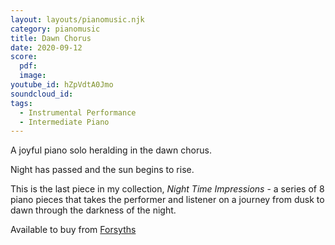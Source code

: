 ```yaml
---
layout: layouts/pianomusic.njk
category: pianomusic
title: Dawn Chorus
date: 2020-09-12
score:
  pdf: 
  image: 
youtube_id: hZpVdtA0Jmo
soundcloud_id:
tags:
  - Instrumental Performance
  - Intermediate Piano
---
```


A joyful piano solo heralding in the dawn chorus. 

Night has passed and the sun begins to rise.

This is the last piece in my collection, *Night Time Impressions* - a series of 8 piano pieces that takes the performer and listener on a journey from dusk to dawn through the darkness of the night.

Available to buy from [Forsyths](https://www.forsyths.co.uk/music/forsyth-publications/forsyth-publications-by-instrument/piano/148404-night-time-impressions-sarah-baker-piano-sheet-music-9790570500192.html)

